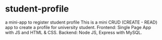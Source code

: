 # student-profile
a mini-app to register student profile
This is a mini CRUD (CREATE - READ) app to create a profile for university student.
Frontend: Single Page App with JS and HTML & CSS.
Backend: Node JS, Express with MySQL.
